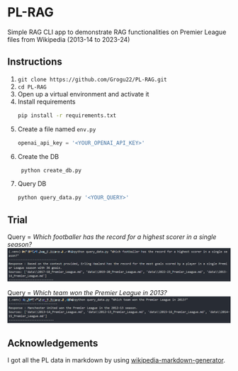 # PL-RAG
Simple RAG CLI app to demonstrate RAG functionalities on Premier League files from Wikipedia (2013-14 to 2023-24)

## Instructions
1.  `git clone https://github.com/Grogu22/PL-RAG.git`
2.  `cd PL-RAG`
3. Open up a virtual environment and activate it
4. Install requirements
   ```bash
   pip install -r requirements.txt
   ```
5. Create a file named `env.py`
   ```python
   openai_api_key = '<YOUR_OPENAI_API_KEY>'
   ```
6. Create the DB
   ```python
    python create_db.py
   ```
7. Query DB
   ```python
   python query_data.py '<YOUR_QUERY>'
   ```
## Trial
Query = *Which footballer has the record for a highest scorer in a single season?*
![Haaland](trial/haaland.png)

Query = *Which team won the Premier League in 2013?*
![Haaland](trial/united.png)

## Acknowledgements
I got all the PL data in markdown by using [wikipedia-markdown-generator](https://github.com/erictherobot/wikipedia-markdown-generator).

